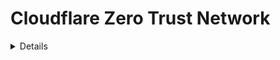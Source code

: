 # Cloudflare Zero Trust Network

<details>

{% hint style="success" %}
AWSハッキングの学習と練習:<img src="/.gitbook/assets/image.png" alt="" data-size="line">[**HackTricks Training AWS Red Team Expert (ARTE)**](https://training.hacktricks.xyz/courses/arte)<img src="/.gitbook/assets/image.png" alt="" data-size="line">\
GCPハッキングの学習と練習: <img src="/.gitbook/assets/image (2).png" alt="" data-size="line">[**HackTricks Training GCP Red Team Expert (GRTE)**<img src="/.gitbook/assets/image (2).png" alt="" data-size="line">](https://training.hacktricks.xyz/courses/grte)

<details>

<summary>HackTricksのサポート</summary>

* [**サブスクリプションプラン**](https://github.com/sponsors/carlospolop)をチェック！
* 💬 [**Discordグループ**](https://discord.gg/hRep4RUj7f)に参加するか、[**telegramグループ**](https://t.me/peass)に参加するか、**Twitter** 🐦 [**@hacktricks\_live**](https://twitter.com/hacktricks\_live)**をフォロー**してください。
* **HackTricks**](https://github.com/carlospolop/hacktricks)と[**HackTricks Cloud**](https://github.com/carlospolop/hacktricks-cloud)のGitHubリポジトリにPRを提出して**ハッキングテクニックを共有**してください。

</details>
{% endhint %}

**Cloudflare Zero Trust Network**アカウントには、設定やサービスが構成できるものがあります。このページでは、各セクションのセキュリティ関連設定を分析します。

<figure><img src="../../.gitbook/assets/image (206).png" alt=""><figcaption></figcaption></figure>

## Analytics

* [ ] **環境を知る**のに役立ちます

## **Gateway**

* [ ] **`Policies`**では、**DNS**、**ネットワーク**、または**HTTP**リクエストによるアプリケーションへのアクセスを**制限**するポリシーを生成できます。
* 使用する場合、**ポリシー**を作成して**悪意のあるサイトへのアクセスを制限**できます。
* これは**ゲートウェイが使用されている場合にのみ関連する**ものであり、そうでない場合は防御ポリシーを作成する理由はありません。

## Access

### Applications

各アプリケーションで：

* [ ] **Policies**でアプリケーションへのアクセス権限を持つ**誰**がいるかを確認し、**アプリケーションにアクセスする必要があるユーザーだけ**がアクセスできることを確認します。
* アクセスを許可するために**`Access Groups`**が使用される（**追加のルール**も設定できます）
* [ ] **利用可能なアイデンティティプロバイダ**を確認し、**あまりにもオープンではない**ことを確認します
* [ ] **`Settings`**で：
* [ ] **CORSが有効になっていない**ことを確認します（有効になっている場合は、**安全**であり、すべてを許可していないことを確認します）
* [ ] Cookieは**Strict Same-Site**属性、**HTTP Only**、およびアプリケーションがHTTPの場合は**binding cookie**が**有効**である必要があります。
* より良い**保護**のために**ブラウザレンダリング**も有効にすることを検討してください。[**リモートブラウザ分離に関する詳細はこちら**](https://blog.cloudflare.com/cloudflare-and-remote-browser-isolation/)**。**

### **Access Groups**

* [ ] 生成されたアクセスグループが、許可すべきユーザーに**適切に制限**されていることを確認します。
* **デフォルトのアクセスグループが非常にオープン**でないことを特に確認することが重要です（**多くの人を許可していない**）デフォルトでは、その**グループ**にいる誰でも**アプリケーションにアクセス**できるようになります。
* **EVERYONE**に**アクセス**を与えることや、100%必要な場合を除いては**推奨されない非常にオープンなポリシー**を設定することが可能であることに注意してください。

### Service Auth

* [ ] すべてのサービストークンが**1年以内に期限切れ**になっていることを確認します

### Tunnels

TODO

## My Team

TODO

## Logs

* [ ] ユーザーからの**予期しないアクション**を検索できます

## Settings

* [ ] **プランタイプ**を確認します
* **クレジットカードの所有者名**、**最後の4桁**、**有効期限**、および**住所**を確認できます
* **サービスを実際に使用していないユーザーを削除**するために**ユーザーシートの有効期限**を追加することをお勧めします

<details>

{% hint style="success" %}
AWSハッキングの学習と練習:<img src="/.gitbook/assets/image.png" alt="" data-size="line">[**HackTricks Training AWS Red Team Expert (ARTE)**](https://training.hacktricks.xyz/courses/arte)<img src="/.gitbook/assets/image.png" alt="" data-size="line">\
GCPハッキングの学習と練習: <img src="/.gitbook/assets/image (2).png" alt="" data-size="line">[**HackTricks Training GCP Red Team Expert (GRTE)**<img src="/.gitbook/assets/image (2).png" alt="" data-size="line">](https://training.hacktricks.xyz/courses/grte)

<details>

<summary>HackTricksのサポート</summary>

* [**サブスクリプションプラン**](https://github.com/sponsors/carlospolop)をチェック！
* 💬 [**Discordグループ**](https://discord.gg/hRep4RUj7f)に参加するか、[**telegramグループ**](https://t.me/peass)に参加するか、**Twitter** 🐦 [**@hacktricks\_live**](https://twitter.com/hacktricks\_live)**をフォロー**してください。
* **HackTricks**](https://github.com/carlospolop/hacktricks)と[**HackTricks Cloud**](https://github.com/carlospolop/hacktricks-cloud)のGitHubリポジトリにPRを提出して**ハッキングテクニックを共有**してください。

</details>
{% endhint %}
